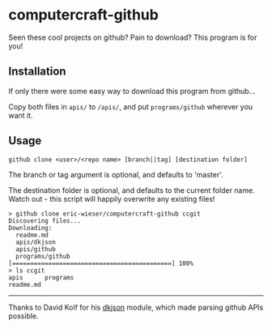computercraft-github
====================

Seen these cool projects on github? Pain to download? This program is for you!

Installation
------------
If only there were some easy way to download this program from github...

Copy both files in `apis/` to `/apis/`, and put `programs/github` wherever you want it.

Usage
-----

    github clone <user>/<repo name> [branch||tag] [destination folder]

The branch or tag argument is optional, and defaults to 'master'.

The destination folder is optional, and defaults to the current folder name. Watch out - this script will happily overwrite any existing files!

    > github clone eric-wieser/computercraft-github ccgit
    Discovering files...
    Downloading:
      readme.md
      apis/dkjson
      apis/github
      programs/github
    [============================================] 100%
    > ls ccgit
    apis      programs
    readme.md

---

Thanks to David Kolf for his [dkjson](http://chiselapp.com/user/dhkolf/repository/dkjson/home) module, which made parsing github APIs possible.
